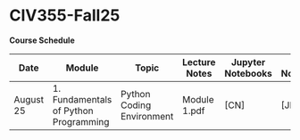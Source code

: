# CIV355-Fall25


**Course Schedule**

|Date          |Module          |Topic        |Lecture Notes    |Jupyter Notebooks   |Colab Notebooks      
| -------------|----------------|-------------|------------|------------|------------|
|August 25       |1. Fundamentals of Python Programming   |Python Coding Environment|Module 1.pdf| [CN]| [JN]|

 



